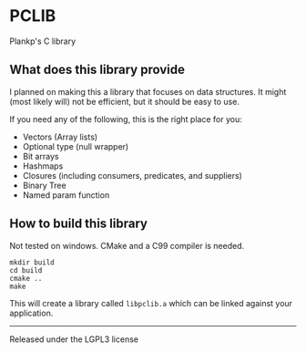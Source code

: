 # PCLIB

Plankp's C library

## What does this library provide

I planned on making this a library that focuses on data structures.
It might (most likely will) not be efficient, but it should be easy to use.

If you need any of the following, this is the right place for you:

*  Vectors (Array lists)
*  Optional type (null wrapper)
*  Bit arrays
*  Hashmaps
*  Closures (including consumers, predicates, and suppliers)
*  Binary Tree
*  Named param function

## How to build this library

Not tested on windows. CMake and a C99 compiler is needed.

```
mkdir build
cd build
cmake ..
make
```

This will create a library called `libpclib.a` which can be linked against your application.

------

Released under the LGPL3 license
